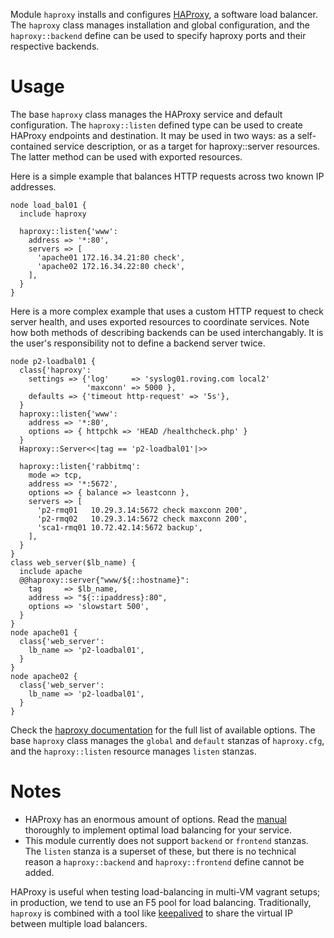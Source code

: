 Module `haproxy` installs and configures [HAProxy][0], a software
load balancer.  The `haproxy` class manages installation and global
configuration, and the `haproxy::backend` define can be used to
specify haproxy ports and their respective backends.

# Usage

The base `haproxy` class manages the HAProxy service and default
configuration. The `haproxy::listen` defined type can be used to
create HAProxy endpoints and destination. It may be used in two
ways: as a self-contained service description, or as a target for
haproxy::server resources. The latter method can be used with 
exported resources.

Here is a simple example that balances HTTP requests across two
known IP addresses.

	node load_bal01 {
	  include haproxy

	  haproxy::listen{'www':
	    address => '*:80',
	    servers => [
	      'apache01 172.16.34.21:80 check',
	      'apache02 172.16.34.22:80 check',
	    ],
	  }
	}

Here is a more complex example that uses a custom HTTP request to
check server health, and uses exported resources to coordinate
services. Note how both methods of describing backends can be used
interchangably. It is the user's responsibility not to define a
backend server twice.

	node p2-loadbal01 {
	  class{'haproxy':
	    settings => {'log'     => 'syslog01.roving.com local2'
	                 'maxconn' => 5000 },
	    defaults => {'timeout http-request' => '5s'},
	  }
	  haproxy::listen{'www':
	    address => '*:80',
	    options => { httpchk => 'HEAD /healthcheck.php' }
	  }
	  Haproxy::Server<<|tag == 'p2-loadbal01'|>>
	  
	  haproxy::listen{'rabbitmq':
	    mode => tcp,
	    address => '*:5672',
	    options => { balance => leastconn },
	    servers => [
	      'p2-rmq01   10.29.3.14:5672 check maxconn 200',
	      'p2-rmq02   10.29.3.14:5672 check maxconn 200',
	      'sca1-rmq01 10.72.42.14:5672 backup',
	    ],
	  }
	}
	class web_server($lb_name) {
	  include apache
	  @@haproxy::server{"www/${::hostname}":
	    tag     => $lb_name,
	    address => "${::ipaddress}:80",
	    options => 'slowstart 500',
	  }
	}
	node apache01 {
	  class{'web_server':
	    lb_name => 'p2-loadbal01',
	  }
	}
	node apache02 {
	  class{'web_server':
	    lb_name => 'p2-loadbal01',
	  }
	}

Check the [haproxy documentation][2] for the full list of available
options. The base `haproxy` class manages the `global` and `default`
stanzas of `haproxy.cfg`, and the `haproxy::listen` resource manages
`listen` stanzas.

# Notes

- HAProxy has an enormous amount of options. Read the [manual][2]
  thoroughly to implement optimal load balancing for your service.
- This module currently does not support `backend` or `frontend`
  stanzas. The `listen` stanza is a superset of these, but there is
  no technical reason a `haproxy::backend` and `haproxy::frontend`
  define cannot be added.

HAProxy is useful when testing load-balancing in multi-VM vagrant
setups; in production, we tend to use an F5 pool for load balancing.
Traditionally, `haproxy` is combined with a tool like [keepalived][1]
to share the virtual IP between multiple load balancers.

[0]: http://haproxy.1wt.eu/
[1]: http://www.keepalived.org/
[2]: http://cbonte.github.io/haproxy-dconv/configuration-1.4.html
